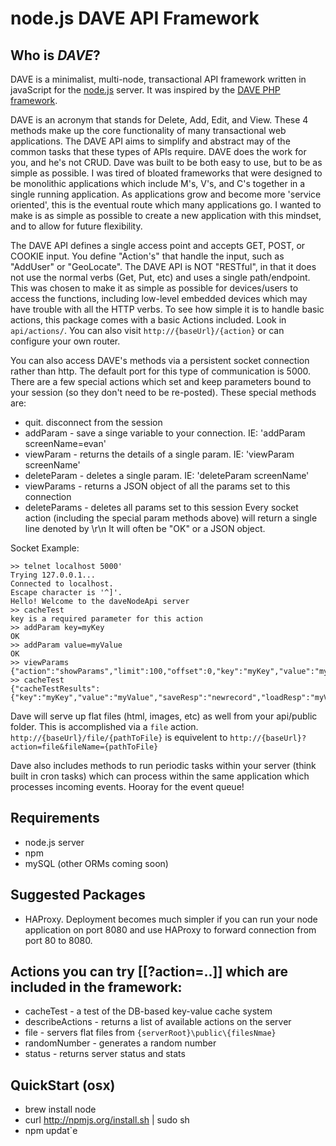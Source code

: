 # node.js DAVE API Framework

## Who is _DAVE_?
DAVE is a minimalist, multi-node, transactional API framework written in javaScript for the [node.js](http://nodejs.org) server.  It was inspired by the [DAVE PHP framework](http://github.com/evantahler/php-dave-api).

DAVE is an acronym that stands for Delete, Add, Edit, and View. These 4 methods make up the core functionality of many transactional web applications. The DAVE API aims to simplify and abstract may of the common tasks that these types of APIs require.  DAVE does the work for you, and he's not CRUD.  Dave was built to be both easy to use, but to be as simple as possible.  I was tired of bloated frameworks that were designed to be monolithic applications which include M's, V's, and C's together in a single running application.  As applications grow and become more 'service oriented', this is the eventual route which many applications go.  I wanted to make is as simple as possible to create a new application with this mindset, and to allow for future flexibility.

The DAVE API defines a single access point and accepts GET, POST, or COOKIE input. You define "Action's" that handle the input, such as "AddUser" or "GeoLocate". The DAVE API is NOT "RESTful", in that it does not use the normal verbs (Get, Put, etc) and uses a single path/endpoint. This was chosen to make it as simple as possible for devices/users to access the functions, including low-level embedded devices which may have trouble with all the HTTP verbs.  To see how simple it is to handle basic actions, this package comes with a basic Actions included. Look in `api/actions/`.    You can also visit `http://{baseUrl}/{action}` or can configure your own router.

You can also access DAVE's methods via a persistent socket connection rather than http.  The default port for this type of communication is 5000.  There are a few special actions which set and keep parameters bound to your session (so they don't need to be re-posted).  These special methods are:

* quit. disconnect from the session
* addParam - save a singe variable to your connection.  IE: 'addParam screenName=evan'
* viewParam - returns the details of a single param. IE: 'viewParam screenName'
* deleteParam - deletes a single param.  IE: 'deleteParam screenName'
* viewParams - returns a JSON object of all the params set to this connection
* deleteParams - deletes all params set to this session
Every socket action (including the special param methods above) will return a single line denoted by \r\n  It will often be "OK" or a JSON object.

Socket Example:

	>> telnet localhost 5000'
	Trying 127.0.0.1...
	Connected to localhost.
	Escape character is '^]'.
	Hello! Welcome to the daveNodeApi server
	>> cacheTest
	key is a required parameter for this action
	>> addParam key=myKey
	OK
	>> addParam value=myValue
	OK
	>> viewParams
	{"action":"showParams","limit":100,"offset":0,"key":"myKey","value":"myValue"}
	>> cacheTest
	{"cacheTestResults":{"key":"myKey","value":"myValue","saveResp":"newrecord","loadResp":"myValue","deleteResp":true}}

Dave will serve up flat files (html, images, etc) as well from your api/public folder.  This is accomplished via a `file` action. `http://{baseUrl}/file/{pathToFile}` is equivelent to `http://{baseUrl}?action=file&fileName={pathToFile}`

Dave also includes methods to run periodic tasks within your server (think built in cron tasks) which can process within the same application which processes incoming events.  Hooray for the event queue!

## Requirements
* node.js server
* npm
* mySQL (other ORMs coming soon)

## Suggested Packages
* HAProxy.  Deployment becomes much simpler if you can run your node application on port 8080 and use HAProxy to forward connection from port 80 to 8080.


## Actions you can try [[?action=..]] which are included in the framework:
* cacheTest - a test of the DB-based key-value cache system
* describeActions - returns a list of available actions on the server
* file - servers flat files from `{serverRoot}\public\{filesNmae}`
* randomNumber - generates a random number
* status - returns server status and stats

## QuickStart (osx)
* brew install node
* curl http://npmjs.org/install.sh | sudo sh
* npm updat`e